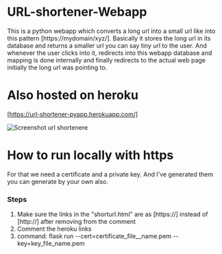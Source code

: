 # URL-shortener-Webapp
This is a python webapp which converts a long url into a small url like into this pattern [https://mydomain/xyz/]. Basically it stores the long url in its database and returns a smaller url you can say tiny url to the user. And whenever the user clicks into it, redirects into this webapp database and mapping is done internally and finally redirects to the actual web page initially the long url was pointing to.

# Also hosted on heroku
[https://url-shortener-pyapp.herokuapp.com/]

![Screenshot url shortenere](https://user-images.githubusercontent.com/34748568/179671821-2a42173f-5cd4-4ea5-9b36-e0199b92c8cb.png)

# How to run locally with https
For that we need a certificate and a private key. And I've generated them you can generate by your own also.
### Steps
1. Make sure the links in the "shorturl.html" are as [https://] instead of [http://] after removing from the comment
2. Comment the heroku links
3. command: flask run --cert=certificate_file__name.pem --key=key_file_name.pem




